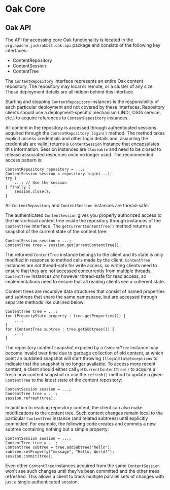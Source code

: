 Oak Core
========

Oak API
-------

The API for accessing core Oak functionality is located in the
`org.apache.jackrabbit.oak.api` package and consists of the following
key interfaces:

  * ContentRepository
  * ContentSession
  * ContentTree

The `ContentRepository` interface represents an entire Oak content repository.
The repository may local or remote, or a cluster of any size. These deployment
details are all hidden behind this interface.

Starting and stopping `ContentRepository` instances is the responsibility of
each particular deployment and not covered by these interfaces. Repository
clients should use a deployment-specific mechanism (JNDI, OSGi service, etc.)
to acquire references to `ContentRepository` instances.

All content in the repository is accessed through authenticated sessions
acquired through the `ContentRepository.login()` method. The method takes
explicit access credentials and other login details and, assuming the
credentials are valid, returns a `ContentSession` instance that encapsulates
this information. Session instances are `Closeable` and need to be closed
to release associated resources once no longer used. The recommended access
pattern is:

    ContentRepository repository = ...;
    ContentSession session = repository.login(...);
    try {
        ...; // Use the session
    } finally {
        session.close();
    }

All `ContentRepository` and `ContentSession` instances are thread-safe.

The authenticated `ContentSession` gives you properly authorized access to
the hierarchical content tree inside the repository through instances of the
`ContentTree` interface. The `getCurrentContentTree()` method returns a
snapshot of the current state of the content tree:

    ContentSession session = ...;
    ContentTree tree = session.getCurrentContentTree();

The returned `ContentTree` instance belongs to the client and its state is
only modified in response to method calls made by the client. `ContentTree`
instances are *not* thread-safe for write access, so writing clients need 
to ensure that they are not accessed concurrently from multiple threads. 
`ContentTree` instances *are* however thread-safe for read access, so 
implementations need to ensure that all reading clients see a coherent 
state.

Content trees are recursive data structures that consist of named properties 
and subtrees that share the same namespace, but are accessed through separate 
methods like outlined below:

    ContentTree tree = ...;
    for (PropertyState property : tree.getProperties()) {
        ...;
    }
    for (ContentTree subtree : tree.getSubtrees()) {
        ...;
    }

The repository content snapshot exposed by a `ContentTree` instance may
become invalid over time due to garbage collection of old content, at which
point an outdated snapshot will start throwing `IllegalStateExceptions` to
indicate that the snapshot is no longer available. To access more recent
content, a client should either call `getCurrentContentTree()` to acquire
a fresh now content snapshot or use the `refresh()` method to update a
given `ContentTree` to the latest state of the content repository:

    ContentSession session = ...;
    ContentTree tree = ...;
    session.refresh(tree);

In addition to reading repository content, the client can also make
modifications to the content tree. Such content changes remain local
to the particular `ContentTree` instance (and related subtrees) until
explicitly committed. For example, the following code creates and commits
a new subtree containing nothing but a simple property:

    ContentSession session = ...;
    ContentTree tree = ...;
    ContentTree subtree = tree.addSubtree("hello");
    subtree.setProperty("message", "Hello, World!");
    session.commit(tree);

Even other `ContentTree` instances acquired from the same `ContentSession`
won't see such changes until they've been committed and the other trees
refreshed. This allows a client to track multiple parallel sets of changes
with just a single authenticated session.

